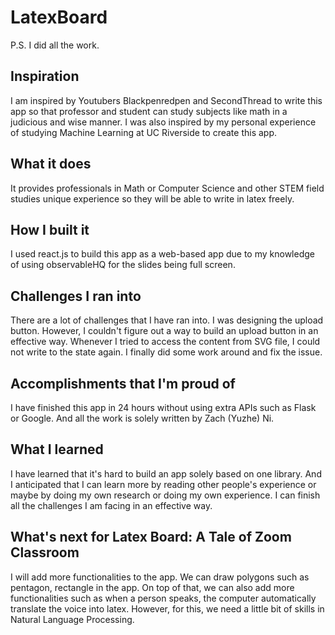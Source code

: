 # LatexBoard

P.S. I did all the work.

## Inspiration

I am inspired by Youtubers Blackpenredpen and SecondThread to write this app so that professor and student can study subjects like math in a judicious and wise manner. I was also inspired by my personal experience of studying Machine Learning at UC Riverside to create this app.

## What it does

It provides professionals in Math or Computer Science and other STEM field studies unique experience so they will be able to write in latex freely. 

## How I built it

I used react.js to build this app as a web-based app due to my knowledge of using observableHQ for the slides being full screen. 

## Challenges I ran into

There are a lot of challenges that I have ran into. I was designing the upload button. However, I couldn't figure out a way to build an upload button in an effective way. Whenever I tried to access the content from SVG file, I could not write to the state again. I finally did some work around and fix the issue. 

## Accomplishments that I'm proud of

I have finished this app in 24 hours without using extra APIs such as Flask or Google. And all the work is solely written by Zach (Yuzhe) Ni.

## What I learned

I have learned that it's hard to build an app solely based on one library. And I anticipated that I can learn more by reading other people's experience or maybe by doing my own research or doing my own experience. I can finish all the challenges I am facing in an effective way. 


## What's next for Latex Board: A Tale of Zoom Classroom

I will add more functionalities to the app. We can draw polygons such as pentagon, rectangle in the app. On top of that, we can also add more functionalities such as when a person speaks, the computer automatically translate the voice into latex. However, for this, we need a little bit of skills in Natural Language Processing.
